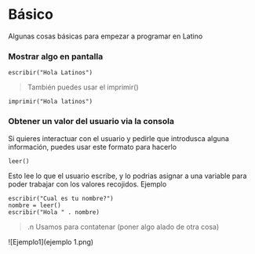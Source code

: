 # Básico
Algunas cosas básicas para empezar a programar en Latino


### Mostrar algo en pantalla

```
escribir("Hola Latinos")
```
> También puedes usar el imprimir()

```
imprimir("Hola latinos")
```


### Obtener un valor del usuario via la consola
Si quieres interactuar con el usuario y pedirle que introdusca alguna información, puedes usar este formato para hacerlo 
```
leer()
```
Esto lee lo que el usuario escribe, y lo podrias asignar a una variable para poder trabajar con los valores recojidos.
Ejemplo

```
escribir("Cual es tu nombre?")
nombre = leer()
escribir("Hola " . nombre)
```
> .n Usamos para contatenar (poner algo alado de otra cosa)

![Ejemplo1](ejemplo 1.png)

